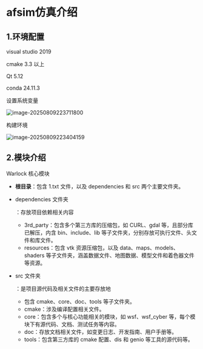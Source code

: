 # afsim仿真介绍

## 1.环境配置

visual studio 2019 

cmake 3.3 以上

Qt 5.12

conda 24.11.3

设置系统变量

![image-20250809223711800](C:\Users\26459\AppData\Roaming\Typora\typora-user-images\image-20250809223711800.png)


构建环境  


![image-20250809223404159](C:\Users\26459\AppData\Roaming\Typora\typora-user-images\image-20250809223404159.png)



## 2.模块介绍

Warlock 核心模块

- **根目录**：包含 1.txt 文件，以及 dependencies 和 src 两个主要文件夹。

- dependencies 文件夹

  ：存放项目依赖相关内容

  - 3rd_party：包含多个第三方库的压缩包，如 CURL、gdal 等，且部分库已解压，内含 bin、include、lib 等子文件夹，分别存放可执行文件、头文件和库文件。
  - resources：包含 vtk 资源压缩包，以及 data、maps、models、shaders 等子文件夹，涵盖数据文件、地图数据、模型文件和着色器文件等资源。

- src 文件夹

  ：是项目源代码及相关文件的主要存放地

  - 包含 cmake、core、doc、tools 等子文件夹。
  - cmake：涉及编译配置相关文件。
  - core：包含多个与核心功能相关的模块，如 wsf、wsf_cyber 等，每个模块下有源代码、文档、测试任务等内容。
  - doc：存放文档相关文件，如变更日志、开发指南、用户手册等。
  - tools：包含第三方库的 cmake 配置、dis 和 genio 等工具的源代码等。
